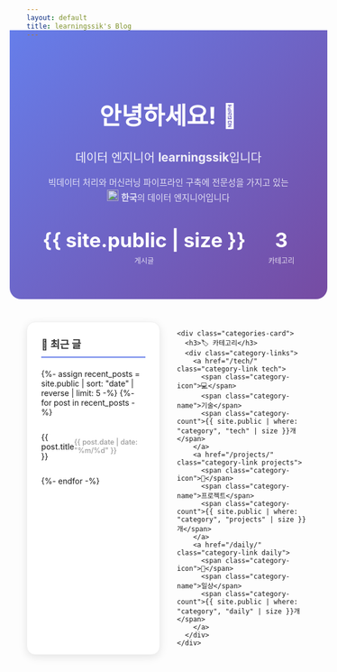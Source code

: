 ```yaml
---
layout: default
title: learningssik's Blog
---
```


<div class="hero-section">
  <div class="hero-content">
    <h1 class="hero-title">안녕하세요! 👋</h1>
    <h2 class="hero-subtitle">데이터 엔지니어 <strong>learningssik</strong>입니다</h2>
    <p class="hero-description">
      빅데이터 처리와 머신러닝 파이프라인 구축에 전문성을 가지고 있는<br>
      <img src="https://raw.githubusercontent.com/learningssik/learningssik/main/south-korea.png" width="20"/> <strong>한국</strong>의 데이터 엔지니어입니다
    </p>
    <div class="hero-stats">
      <div class="stat-item">
        <span class="stat-number">{{ site.public | size }}</span>
        <span class="stat-label">게시글</span>
      </div>
      <div class="stat-item">
        <span class="stat-number">3</span>
        <span class="stat-label">카테고리</span>
      </div>
    </div>
  </div>
</div>

<div class="main-content-section">
  <div class="content-grid">
    <div class="recent-posts-card">
      <h3>📝 최근 글</h3>
      <div class="posts-list">
        {%- assign recent_posts = site.public | sort: "date" | reverse | limit: 5 -%}
        {%- for post in recent_posts -%}
        <div class="post-item">
          <a href="{{ post.url | relative_url }}" class="post-link">{{ post.title }}</a>
          <span class="post-date">{{ post.date | date: "%m/%d" }}</span>
        </div>
        {%- endfor -%}
      </div>
    </div>
    
    <div class="categories-card">
      <h3>🏷️ 카테고리</h3>
      <div class="category-links">
        <a href="/tech/" class="category-link tech">
          <span class="category-icon">💻</span>
          <span class="category-name">기술</span>
          <span class="category-count">{{ site.public | where: "category", "tech" | size }}개</span>
        </a>
        <a href="/projects/" class="category-link projects">
          <span class="category-icon">🚀</span>
          <span class="category-name">프로젝트</span>
          <span class="category-count">{{ site.public | where: "category", "projects" | size }}개</span>
        </a>
        <a href="/daily/" class="category-link daily">
          <span class="category-icon">📝</span>
          <span class="category-name">일상</span>
          <span class="category-count">{{ site.public | where: "category", "daily" | size }}개</span>
        </a>
      </div>
    </div>
  </div>
</div>

<style>
.hero-section {
  background: linear-gradient(135deg, #667eea 0%, #764ba2 100%);
  color: white;
  padding: 60px 0;
  text-align: center;
  margin: -30px -30px 40px -30px;
  border-radius: 0 0 20px 20px;
}

.hero-content {
  max-width: 600px;
  margin: 0 auto;
  padding: 0 20px;
}

.hero-title {
  font-size: 3em;
  margin-bottom: 20px;
  font-weight: 700;
}

.hero-subtitle {
  font-size: 1.5em;
  margin-bottom: 20px;
  font-weight: 400;
  opacity: 0.9;
}

.hero-description {
  font-size: 1.1em;
  line-height: 1.6;
  margin-bottom: 40px;
  opacity: 0.8;
}

.hero-stats {
  display: flex;
  justify-content: center;
  gap: 40px;
}

.stat-item {
  text-align: center;
}

.stat-number {
  display: block;
  font-size: 2.5em;
  font-weight: 700;
  margin-bottom: 5px;
}

.stat-label {
  font-size: 0.9em;
  opacity: 0.8;
}

.main-content-section {
  margin-top: 40px;
}

.content-grid {
  display: grid;
  grid-template-columns: 1fr 1fr;
  gap: 30px;
  margin-bottom: 40px;
}

.recent-posts-card,
.categories-card {
  background: white;
  border-radius: 15px;
  padding: 25px;
  box-shadow: 0 4px 15px rgba(0,0,0,0.1);
  border: 1px solid #f0f0f0;
}

.recent-posts-card h3,
.categories-card h3 {
  margin: 0 0 20px 0;
  color: #333;
  font-size: 1.3em;
  border-bottom: 2px solid #667eea;
  padding-bottom: 10px;
}

.posts-list {
  display: flex;
  flex-direction: column;
  gap: 15px;
}

.post-item {
  display: flex;
  justify-content: space-between;
  align-items: center;
  padding: 12px 0;
  border-bottom: 1px solid #f5f5f5;
}

.post-item:last-child {
  border-bottom: none;
}

.post-link {
  color: #333;
  text-decoration: none;
  font-weight: 500;
  flex: 1;
}

.post-link:hover {
  color: #667eea;
}

.post-date {
  color: #999;
  font-size: 0.9em;
  font-weight: 500;
}

.category-links {
  display: flex;
  flex-direction: column;
  gap: 15px;
}

.category-link {
  display: flex;
  align-items: center;
  padding: 15px;
  border-radius: 10px;
  text-decoration: none;
  transition: all 0.3s ease;
  border: 2px solid transparent;
}

.category-link:hover {
  transform: translateY(-2px);
  box-shadow: 0 4px 15px rgba(0,0,0,0.1);
}

.category-link.tech {
  background: linear-gradient(135deg, #e3f2fd, #bbdefb);
  color: #1976d2;
}

.category-link.projects {
  background: linear-gradient(135deg, #e8f5e8, #a5d6a7);
  color: #388e3c;
}

.category-link.daily {
  background: linear-gradient(135deg, #fff3e0, #ffcc02);
  color: #f57c00;
}

.category-icon {
  font-size: 1.5em;
  margin-right: 15px;
}

.category-name {
  flex: 1;
  font-weight: 600;
  font-size: 1.1em;
}

.category-count {
  background: rgba(255,255,255,0.7);
  padding: 4px 8px;
  border-radius: 12px;
  font-size: 0.9em;
  font-weight: 500;
}

@media (max-width: 768px) {
  .content-grid {
    grid-template-columns: 1fr;
  }
  
  .hero-title {
    font-size: 2.5em;
  }
  
  .hero-stats {
    gap: 20px;
  }
}
</style>